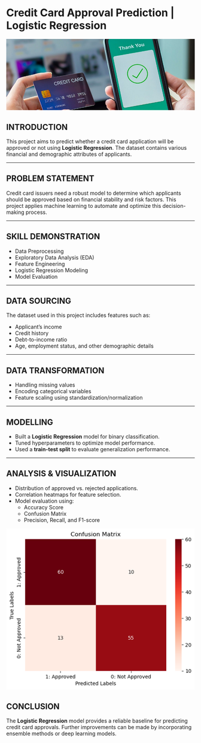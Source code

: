 # Credit Card Approval Prediction | Logistic Regression

![](credict_card_cover.jpg)

## INTRODUCTION
This project aims to predict whether a credit card application will be approved or not using **Logistic Regression**. The dataset contains various financial and demographic attributes of applicants.

---

## PROBLEM STATEMENT
Credit card issuers need a robust model to determine which applicants should be approved based on financial stability and risk factors. This project applies machine learning to automate and optimize this decision-making process.

---

## SKILL DEMONSTRATION
- Data Preprocessing
- Exploratory Data Analysis (EDA)
- Feature Engineering
- Logistic Regression Modeling
- Model Evaluation

---

## DATA SOURCING
The dataset used in this project includes features such as:
- Applicant’s income
- Credit history
- Debt-to-income ratio
- Age, employment status, and other demographic details

---

## DATA TRANSFORMATION
- Handling missing values
- Encoding categorical variables
- Feature scaling using standardization/normalization

---

## MODELLING
- Built a **Logistic Regression** model for binary classification.
- Tuned hyperparameters to optimize model performance.
- Used a **train-test split** to evaluate generalization performance.

---

## ANALYSIS & VISUALIZATION
- Distribution of approved vs. rejected applications.
- Correlation heatmaps for feature selection.
- Model evaluation using:
  - Accuracy Score
  - Confusion Matrix
  - Precision, Recall, and F1-score

![](confusion_matrix.png)

## CONCLUSION
The **Logistic Regression** model provides a reliable baseline for predicting credit card approvals. Further improvements can be made by incorporating ensemble methods or deep learning models.

